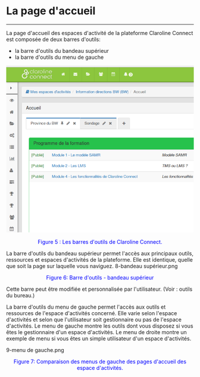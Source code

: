 
# La page d'accueil

---

La page d'accueil des espaces d'activité de la plateforme Claroline Connect est composée de deux barres d'outils:

* la barre d'outils du bandeau supérieur
* la barre d'outils du menu de gauche

![barre d'outils.png](images/barres_outils.png)
<p style="text-align: center; color: blue">Figure 5 : Les barres d'outils de Claroline Connect.</p>

La barre d'outils du bandeau supérieur permet l'accès aux principaux outils, ressources et espaces d'activités de la plateforme.
Elle est identique, quelle que soit la page sur laquelle vous naviguez.
8-bandeau supérieur.png
<p style="text-align: center; color: blue">Figure 6: Barre d'outils - bandeau supérieur</p>

Cette barre peut être modifiée et personnalisée par l'utilisateur. (Voir : outils du bureau.)

La barre d'outils du menu de gauche permet l'accès aux outils et ressources de l'espace d'activités concerné. Elle varie selon l'espace d'activités et selon que l'utilisateur soit gestionnaire ou pas de l'espace d'activités.
Le menu de gauche montre les outils dont vous disposez si vous êtes le gestionnaire d'un espace d'activités.
Le menu de droite montre un exemple de menu si vous êtes un simple utilisateur d'un espace d'activités.

9-menu de gauche.png
<p style="text-align: center; color: blue">Figure 7: Comparaison des menus de gauche des pages d'accueil des espace d'activités.</p>
